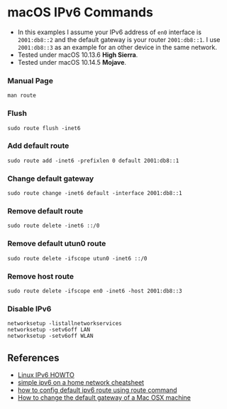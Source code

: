 # macOS IPv6 Commands

- In this examples I assume your IPv6 address of `en0` interface is `2001:db8::2` and the default gateway is your router `2001:db8::1`. I use `2001:db8::3` as an example for an other device in the same network.
- Tested under macOS 10.13.6 **High Sierra**.
- Tested under macOS 10.14.5 **Mojave**.

### Manual Page

```
man route
```

### Flush

```
sudo route flush -inet6
```

### Add default route

```
sudo route add -inet6 -prefixlen 0 default 2001:db8::1
```

### Change default gateway

```
sudo route change -inet6 default -interface 2001:db8::1
```

### Remove default route

```
sudo route delete -inet6 ::/0
```

### Remove default utun0 route

```
sudo route delete -ifscope utun0 -inet6 ::/0
```

### Remove host route

```
sudo route delete -ifscope en0 -inet6 -host 2001:db8::3
```

### Disable IPv6

```
networksetup -listallnetworkservices
networksetup -setv6off LAN
networksetup -setv6off WLAN
```

## References

- [Linux IPv6 HOWTO](https://mirrors.deepspace6.net/Linux+IPv6-HOWTO/x1144.html)
- [simple ipv6 on a home network cheatsheet](https://grox.net/sysadm/net/ipv6_local_net.howto)
- [how to config default ipv6 route using route command](https://stackoverflow.com/questions/47234790/how-to-config-default-ipv6-route-using-route-command)
- [How to change the default gateway of a Mac OSX machine](https://apple.stackexchange.com/questions/33097/how-to-change-the-default-gateway-of-a-mac-osx-machine)
